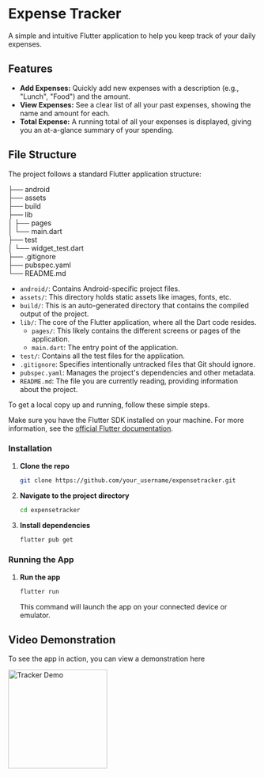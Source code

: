 # Expense Tracker

A simple and intuitive Flutter application to help you keep track of your daily expenses.

## Features

-   **Add Expenses:** Quickly add new expenses with a description (e.g., "Lunch", "Food") and the amount.
-   **View Expenses:** See a clear list of all your past expenses, showing the name and amount for each.
-   **Total Expense:** A running total of all your expenses is displayed, giving you an at-a-glance summary of your spending.

## File Structure

The project follows a standard Flutter application structure:

├── android <br>
├── assets <br>
├── build <br>
├── lib <br>
│ ├── pages <br>
│ └── main.dart <br>
├── test <br>
│ └── widget_test.dart <br>
├── .gitignore <br>
├── pubspec.yaml <br>
└── README.md <br>


-   `android/`: Contains Android-specific project files. 
-   `assets/`: This directory holds static assets like images, fonts, etc.
-   `build/`: This is an auto-generated directory that contains the compiled output of the project.
-   `lib/`: The core of the Flutter application, where all the Dart code resides.
    -   `pages/`: This likely contains the different screens or pages of the application.
    -   `main.dart`: The entry point of the application. 
-   `test/`: Contains all the test files for the application. 
-   `.gitignore`: Specifies intentionally untracked files that Git should ignore.
-   `pubspec.yaml`: Manages the project's dependencies and other metadata. 
-   `README.md`: The file you are currently reading, providing information about the project.


To get a local copy up and running, follow these simple steps.

Make sure you have the Flutter SDK installed on your machine. For more information, see the [official Flutter documentation](https://flutter.dev/docs/get-started/install). 


### Installation

1.  **Clone the repo**
    ```sh
    git clone https://github.com/your_username/expensetracker.git
    ```
2.  **Navigate to the project directory**
    ```sh
    cd expensetracker
    ```
3.  **Install dependencies**
    ```sh
    flutter pub get
    ```

### Running the App

1.  **Run the app**
    ```sh
    flutter run
    ```
    This command will launch the app on your connected device or emulator. 

## Video Demonstration

To see the app in action, you can view a  demonstration here

<img src="https://github.com/Rishabh9559/ExpenseTracker_Flutter_APP/blob/main/assets/demo.gif" width="200" alt="Tracker Demo">


